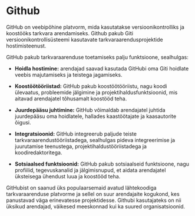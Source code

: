 # Github

GitHub on veebipõhine platvorm, mida kasutatakse versioonikontrolliks ja koostööks tarkvara arendamiseks. Github pakub Giti versioonikontrollisüsteemi kasutavate tarkvaraarendusprojektide hostimisteenust.

GitHub pakub tarkvaraarenduse toetamiseks palju funktsioone, sealhulgas:

- **Hoidla hostimine:** arendajad saavad kasutada GitHubi oma Giti hoidlate veebis majutamiseks ja teistega jagamiseks.

- **Koostöötööriistad:** GitHub pakub koostöötööriistu, nagu koodi ülevaatus, probleemide jälgimine ja projektihaldusfunktsioonid, mis aitavad arendajatel tõhusamalt koostööd teha.

- **Juurdepääsu juhtimine:** GitHub võimaldab arendajatel juhtida juurdepääsu oma hoidlatele, hallades kaastöötajate ja kaasautorite õigusi.

- **Integratsioonid:** GitHub integreerub paljude teiste tarkvaraarendustööriistadega, sealhulgas pideva integreerimise ja juurutamise teenustega, projektihaldustööriistadega ja koodiredaktoritega.

- **Sotsiaalsed funktsioonid:** GitHub pakub sotsiaalseid funktsioone, nagu profiilid, tegevuskanalid ja jälgimisnupud, et aidata arendajatel üksteisega ühendust luua ja koostööd teha.

GitHubist on saanud üks populaarsemaid avatud lähtekoodiga tarkvaraarenduse platvorme ja sellel on suur arendajaite kogukond, kes panustavad väga erinevatesse projektidesse. Githubi kasutajateks on nii üksikud arendajad, väikesed meeskonnad kui ka suured organisatsioonid.
